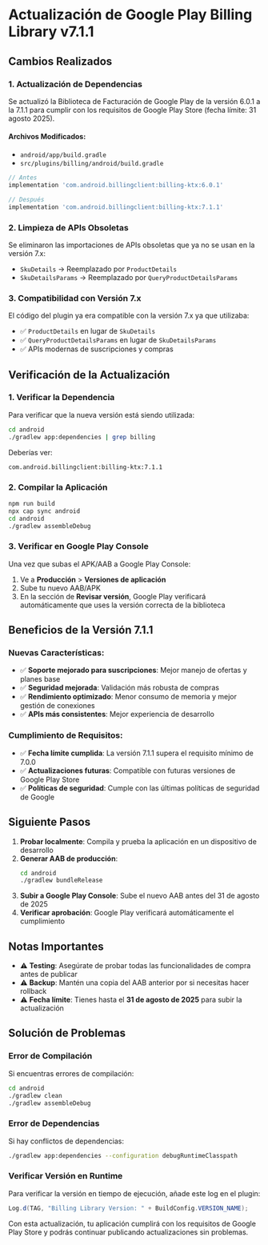 # Actualización de Google Play Billing Library v7.1.1

## Cambios Realizados

### 1. Actualización de Dependencias

Se actualizó la Biblioteca de Facturación de Google Play de la versión 6.0.1 a la 7.1.1 para cumplir con los requisitos de Google Play Store (fecha límite: 31 agosto 2025).

#### Archivos Modificados:
- `android/app/build.gradle`
- `src/plugins/billing/android/build.gradle`

```gradle
// Antes
implementation 'com.android.billingclient:billing-ktx:6.0.1'

// Después
implementation 'com.android.billingclient:billing-ktx:7.1.1'
```

### 2. Limpieza de APIs Obsoletas

Se eliminaron las importaciones de APIs obsoletas que ya no se usan en la versión 7.x:
- `SkuDetails` → Reemplazado por `ProductDetails`
- `SkuDetailsParams` → Reemplazado por `QueryProductDetailsParams`

### 3. Compatibilidad con Versión 7.x

El código del plugin ya era compatible con la versión 7.x ya que utilizaba:
- ✅ `ProductDetails` en lugar de `SkuDetails`
- ✅ `QueryProductDetailsParams` en lugar de `SkuDetailsParams`
- ✅ APIs modernas de suscripciones y compras

## Verificación de la Actualización

### 1. Verificar la Dependencia

Para verificar que la nueva versión está siendo utilizada:

```bash
cd android
./gradlew app:dependencies | grep billing
```

Deberías ver:
```
com.android.billingclient:billing-ktx:7.1.1
```

### 2. Compilar la Aplicación

```bash
npm run build
npx cap sync android
cd android
./gradlew assembleDebug
```

### 3. Verificar en Google Play Console

Una vez que subas el APK/AAB a Google Play Console:
1. Ve a **Producción** > **Versiones de aplicación**
2. Sube tu nuevo AAB/APK
3. En la sección de **Revisar versión**, Google Play verificará automáticamente que uses la versión correcta de la biblioteca

## Beneficios de la Versión 7.1.1

### Nuevas Características:
- ✅ **Soporte mejorado para suscripciones**: Mejor manejo de ofertas y planes base
- ✅ **Seguridad mejorada**: Validación más robusta de compras
- ✅ **Rendimiento optimizado**: Menor consumo de memoria y mejor gestión de conexiones
- ✅ **APIs más consistentes**: Mejor experiencia de desarrollo

### Cumplimiento de Requisitos:
- ✅ **Fecha límite cumplida**: La versión 7.1.1 supera el requisito mínimo de 7.0.0
- ✅ **Actualizaciones futuras**: Compatible con futuras versiones de Google Play Store
- ✅ **Políticas de seguridad**: Cumple con las últimas políticas de seguridad de Google

## Siguiente Pasos

1. **Probar localmente**: Compila y prueba la aplicación en un dispositivo de desarrollo
2. **Generar AAB de producción**: 
   ```bash
   cd android
   ./gradlew bundleRelease
   ```
3. **Subir a Google Play Console**: Sube el nuevo AAB antes del 31 de agosto de 2025
4. **Verificar aprobación**: Google Play verificará automáticamente el cumplimiento

## Notas Importantes

- ⚠️ **Testing**: Asegúrate de probar todas las funcionalidades de compra antes de publicar
- ⚠️ **Backup**: Mantén una copia del AAB anterior por si necesitas hacer rollback
- ⚠️ **Fecha límite**: Tienes hasta el **31 de agosto de 2025** para subir la actualización

## Solución de Problemas

### Error de Compilación
Si encuentras errores de compilación:
```bash
cd android
./gradlew clean
./gradlew assembleDebug
```

### Error de Dependencias
Si hay conflictos de dependencias:
```bash
./gradlew app:dependencies --configuration debugRuntimeClasspath
```

### Verificar Versión en Runtime
Para verificar la versión en tiempo de ejecución, añade este log en el plugin:
```java
Log.d(TAG, "Billing Library Version: " + BuildConfig.VERSION_NAME);
```

Con esta actualización, tu aplicación cumplirá con los requisitos de Google Play Store y podrás continuar publicando actualizaciones sin problemas.
